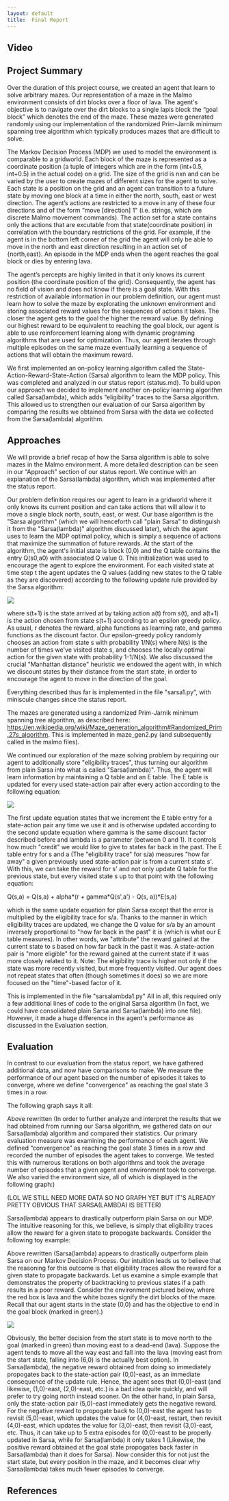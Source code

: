 ```yaml
---
layout: default
title:  Final Report
---
```


## Video


## Project Summary
Over the duration of this project course, we created an agent that learn to solve arbitrary mazes. Our representation of a maze in the Malmo environment consists of dirt blocks over a floor of lava. The agent's objective is to navigate over the dirt blocks to a single lapis block the “goal block” which denotes the end of the maze. These mazes were generated randomly using our implementation of the randomized Prim-Jarnik minimum spanning tree algorithm which typically produces mazes that are difficult to solve.

The Markov Decision Process (MDP) we used to model the environment is comparable to a gridworld. Each block of the maze is represented as a coordinate position (a tuple of integers which are in the form (int+0.5, int+0.5) in the actual code) on a grid. The size of the grid is nxn and can be varied by the user to create mazes of different sizes for the agent to solve. Each state is a position on the grid and an agent can transition to a future state by moving one block at a time in either the north, south, east or west direction. The agent’s actions are restricted to a move in any of these four directions and of the form “move [direction] 1" (i.e. strings, which are discrete Malmo movement commands). The action set for a state contains only the actions that are excutable from that state(coordinate position) in correlation with the boundary restrictions of the grid. For example, if the agent is in the bottom left corner of the grid the agent will only be able to move in the north and east direction resulting in an action set of {north,east}. An episode in the MDP ends when the agent reaches the goal block or dies by entering lava. 

The agent’s percepts are highly limited in that it only knows its current position (the coordinate position of the grid). Consequently, the agent has no field of vision and does not know if there is a goal state. With this restriction of available information in our problem definition, our agent must learn how to solve the maze by explorating the unknown environment and storing associated reward values for the sequences of actions it takes. The closer the agent gets to the goal the higher the reward value. By defining our highest reward to be equivalent to reaching the goal block, our agent is able to use reinforcement learning along with dynamic programing algorithms that are used for optimization. Thus, our agent iterates through multiple episodes on the same maze eventually learning a sequence of actions that will obtain the maximum reward. 
 
We first implemented an on-policy learning algorithm called the State-Action-Reward-State-Action (Sarsa) algorithm to learn the MDP policy. This was completed and analyzed in our status report (status.md). To build upon our approach we decided to implement another on-policy learning algorithm called Sarsa(lambda), which adds “eligibility” traces to the Sarsa algorithm. This allowed us to strengthen our evaluation of our Sarsa algorithm by comparing the results we obtained from Sarsa with the data we collected from the Sarsa(lambda) algorithm. 

## Approaches
We will provide a brief recap of how the Sarsa algorithm is able to solve mazes in the Malmo environment. A more detailed description can be seen in our “Approach” section of our status report. We continue with an explanation of the Sarsa(lambda) algorithm, which was implemented after the status report.  

Our problem definition requires our agent to learn in a gridworld where it only knows its current position and can take actions that will allow it to move a single block north, south, east, or west. Our base algorithm is the "Sarsa algorithm" (which we will henceforth call "plain Sarsa" to distinguish it from the "Sarsa(lambda)" algorithm discussed later), which the agent uses to learn the MDP optimal policy, which is simply a sequence of actions that maximize the summation of future rewards. At the start of the algorithm, the agent's initial state is block (0,0) and the Q table contains the entry Q(s0,a0) with associated Q value 0. This initialization was used to encourage the agent to explore the environment. For each visited state at time step t the agent updates the Q values (adding new states to the Q table as they are discovered) according to the following update rule provided by the Sarsa algorithm:

<img src="sarsa_update_eqn.PNG">

where s(t+1) is the state arrived at by taking action a(t) from s(t), and a(t+1) is the action chosen from state s(t+1) according to an epsilon greedy policy. As usual, r denotes the reward, alpha functions as learning rate, and gamma functions as the discount factor. Our epsilon-greedy policy randomly chooses an action from state s with probability 1/N(s) where N(s) is the number of times we've visited state s, and chooses the locally optimal action for the given state with probability 1-1/N(s). We also discussed the crucial "Manhattan distance" heuristic we endowed the agent with, in which we discount states by their distance from the start state, in order to encourage the agent to move in the direction of the goal.

Everything described thus far is implemented in the file "sarsa1.py", with miniscule changes since the status report.

The mazes are generated using a randomized Prim-Jarnik minimum spanning tree algorithm, as described here: https://en.wikipedia.org/wiki/Maze_generation_algorithm#Randomized_Prim.27s_algorithm. This is implemented in maze_gen2.py (and subsequently called in the malmo files).

We continued our exploration of the maze solving problem by requiring our agent to additionally store "eligibility traces", thus turning our algorithm from plain Sarsa into what is called "Sarsa(lambda)". Thus, the agent will learn information by maintaining a Q table and an E table.  The E table is updated for every used state-action pair after every action according to the following equation:

<img src="e_update.PNG">

The first update equation states that we increment the E table entry for a state-action pair any time we use it and is otherwise updated according to the second update equation where gamma is the same discount factor described before and lambda is a parameter (between 0 and 1). It controls how much "credit" we would like to give to states far back in the past. The E table entry for s and a (The "eligibility trace" for s/a) measures "how far away" a given previously used state-action pair is from a current state s'. With this, we can take the reward for s' and not only update Q table for the previous state, but every visited state s up to that point with the following equation:

Q(s,a) = Q(s,a) + alpha*(r + gamma*Q(s',a') - Q(s, a))*E(s,a)

which is the same update equation for plain Sarsa except that the error is multiplied by the eligibility trace for s/a. Thanks to the manner in which eligibility traces are updated, we change the Q value for s/a by an amount inversely proportional to "how far back in the past" it is (which is what our E table measures). In other words, we "attribute" the reward gained at the current state to s based on how far back in the past it was. A state-action pair is "more eligible" for the reward gained at the current state if it was more closely related to it. Note: The eligibility trace is higher not only if the state was more recently visited, but more frequently visited. Our agent does not repeat states that often (though sometimes it does) so we are more focused on the "time"-based factor of it.

This is implemented in the file "sarsalambda1.py" All in all, this required only a few additional lines of code to the original Sarsa algorithm (In fact, we could have consolidated plain Sarsa and Sarsa(lambda) into one file). However, it made a huge difference in the agent's performance as discussed in the Evaluation section.
 
## Evaluation
In contrast to our evaluation from the status report, we have gathered additional data, and now have comparisons to make. We measure the performance of our agent based on the number of episodes it takes to converge, where we define "convergence" as reaching the goal state 3 times in a row.

The following graph says it all:

Above rewritten (In order to further analyze and interpret the results that we had obtained from running our Sarsa algorithm, we gathered data on our Sarsa(lambda) algorithm and compared their statistics. 
Our primary evaluation measure was examining the performance of each agent. We defined “convergence” as reaching the goal state 3 times in a row and recorded the number of episodes the agent takes to converge. We tested this with numerous iterations on both algorithms and took the average number of episodes that a given agent and environment took to converge. We also varied the environment size, all of which is displayed in the following graph:)


(LOL WE STILL NEED MORE DATA SO NO GRAPH YET BUT IT'S ALREADY PRETTY OBVIOUS THAT SARSA(LAMBDA) IS BETTER)

Sarsa(lambda) appears to drastically outperform plain Sarsa on our MDP. The intuitive reasoning for this, we believe, is simply that eligibility traces allow the reward for a given state to propogate backwards. Consider the following toy example:

Above rewritten (Sarsa(lambda) appears to drastically outperform plain Sarsa on our Markov Decision Process. Our intuition leads us to believe that the reasoning for this outcome is that eligibility traces allow the reward for a given state to propagate backwards. Let us examine a simple example that demonstrates the property of backtracking to previous states if a path results in a poor reward. 
Consider the environment pictured below, where the red box is lava and the white boxes signify the dirt blocks of the maze. Recall that our agent starts in the state (0,0) and has the objective to end in the goal block (marked in green).)


<img src="Maze ex.png">

Obviously, the better decision from the start state is to move north to the goal (marked in green) than moving east to a dead-end (lava). Suppose the agent tends to move all the way east and fall into the lava (moving east from the start state, falling into (6,0) is the actually best option). In Sarsa(lambda), the negative reward obtained from doing so immediately propogates back to the state-action pair (0,0)-east, as an immediate consequence of the update rule. Hence, the agent sees that (0,0)-east (and likewise, (1,0)-east, (2,0)-east, etc.) is a bad idea quite quickly, and will prefer to try going north instead sooner. On the other hand, in plain Sarsa, only the state-action pair (5,0)-east immediately gets the negative reward. For the negative reward to propogate back to (0,0)-east the agent has to revisit (5,0)-east, which updates the value for (4,0)-east, restart, then revisit (4,0)-east, which updates the value for (3,0)-east, then revisit (3,0)-east, etc. Thus, it can take up to 5 extra episodes for (0,0)-east to be properly updated in Sarsa, while for Sarsa(lambda) it only takes 1 (Likewise, the positive reward obtained at the goal state propogates back faster in Sarsa(lambda) than it does for Sarsa). Now consider this for not just the start state, but every position in the maze, and it becomes clear why Sarsa(lambda) takes much fewer episodes to converge.

## References
